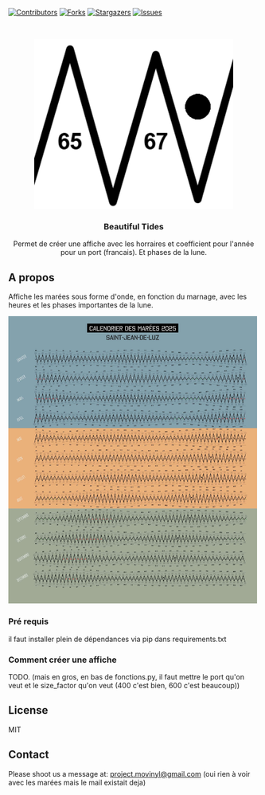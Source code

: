
[![Contributors][contributors-shield]][contributors-url]
[![Forks][forks-shield]][forks-url]
[![Stargazers][stars-shield]][stars-url]
[![Issues][issues-shield]][issues-url]

<br />
<p align="center">
  <a href="https://github.com/Pataclop/beautiful-tides">
    <img src="/readme_images/logo.png" alt="Logo" width="400">
  </a>

  <h3 align="center">Beautiful Tides</h3>

  <p align="center">
    Permet de créer une affiche avec les horraires et coefficient pour l'année pour un port (francais). Et phases de la lune.
  </p>
</p>



## A propos


Affiche les marées sous forme d'onde, en fonction du marnage, avec les heures et les phases importantes de la lune. 

<img src="https://github.com/Pataclop/beautiful-tides/blob/master/readme_images/demo.jpg" alt="Example Result" width="500">

### Pré requis

il faut installer plein de dépendances via pip dans requirements.txt

### Comment créer une affiche

TODO. (mais en gros, en bas de fonctions.py, il faut mettre le port qu'on veut et le size_factor qu'on veut (400 c'est bien, 600 c'est beaucoup))


## License

MIT
<!-- CONTACT -->
## Contact

Please shoot us a message at: project.movinyl@gmail.com (oui rien à voir avec les marées mais le mail existait deja)


<!-- MARKDOWN LINKS & IMAGES -->
<!-- https://www.markdownguide.org/basic-syntax/#reference-style-links -->
[contributors-shield]: https://img.shields.io/github/contributors/Pataclop/beautiful-tides.svg?style=flat-square
[contributors-url]: https://github.com/Pataclop/beautiful-tides/graphs/contributors
[forks-shield]: https://img.shields.io/github/forks/Pataclop/beautiful-tides.svg?style=flat-square
[forks-url]: https://github.com/Pataclop/beautiful-tides/network/members
[stars-shield]: https://img.shields.io/github/stars/Pataclop/beautiful-tides.svg?style=flat-square
[stars-url]: https://github.com/Pataclop/beautiful-tides/stargazers
[issues-shield]: https://img.shields.io/github/issues/Pataclop/beautiful-tides.svg?style=flat-square
[issues-url]: https://github.com/Pataclop/beautiful-tides/issues
[license-shield]: https://img.shields.io/github/license/Pataclop/beautiful-tides.svg?style=flat-square
[license-url]: https://github.com/Pataclop/beautiful-tides/blob/master/LICENSE.txt
